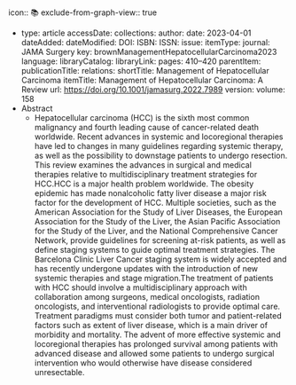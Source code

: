 icon:: 📚
exclude-from-graph-view:: true

- type: article
  accessDate: 
  collections: 
  author: 
  date: 2023-04-01
  dateAdded: 
  dateModified: 
  DOI: 
  ISBN: 
  ISSN: 
  issue: 
  itemType: 
  journal: JAMA Surgery
  key: brownManagementHepatocellularCarcinoma2023
  language: 
  libraryCatalog: 
  libraryLink: 
  pages: 410–420
  parentItem: 
  publicationTitle: 
  relations: 
  shortTitle: Management of Hepatocellular Carcinoma
  itemTitle: Management of Hepatocellular Carcinoma: A Review
  url: https://doi.org/10.1001/jamasurg.2022.7989
  version: 
  volume: 158
- Abstract
	- Hepatocellular carcinoma (HCC) is the sixth most common malignancy and fourth leading cause of cancer-related death worldwide. Recent advances in systemic and locoregional therapies have led to changes in many guidelines regarding systemic therapy, as well as the possibility to downstage patients to undergo resection. This review examines the advances in surgical and medical therapies relative to multidisciplinary treatment strategies for HCC.HCC is a major health problem worldwide. The obesity epidemic has made nonalcoholic fatty liver disease a major risk factor for the development of HCC. Multiple societies, such as the American Association for the Study of Liver Diseases, the European Association for the Study of the Liver, the Asian Pacific Association for the Study of the Liver, and the National Comprehensive Cancer Network, provide guidelines for screening at-risk patients, as well as define staging systems to guide optimal treatment strategies. The Barcelona Clinic Liver Cancer staging system is widely accepted and has recently undergone updates with the introduction of new systemic therapies and stage migration.The treatment of patients with HCC should involve a multidisciplinary approach with collaboration among surgeons, medical oncologists, radiation oncologists, and interventional radiologists to provide optimal care. Treatment paradigms must consider both tumor and patient-related factors such as extent of liver disease, which is a main driver of morbidity and mortality. The advent of more effective systemic and locoregional therapies has prolonged survival among patients with advanced disease and allowed some patients to undergo surgical intervention who would otherwise have disease considered unresectable.

